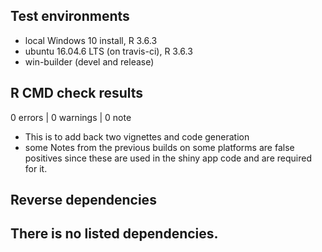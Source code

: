 ## Test environments
* local Windows 10 install, R 3.6.3
* ubuntu 16.04.6 LTS (on travis-ci), R 3.6.3
* win-builder (devel and release)

## R CMD check results

0 errors | 0 warnings | 0 note

* This is to add back two vignettes and code generation
* some Notes from the previous builds on some platforms are false positives since these are used in the shiny app code and are required for it.

## Reverse dependencies

There is no listed dependencies.
---